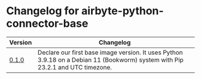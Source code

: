 # Changelog for airbyte-python-connector-base

|                                                        Version                                                        |                                                           Changelog                                                          |
|-----------------------------------------------------------------------------------------------------------------------|------------------------------------------------------------------------------------------------------------------------------|
|[0.1.0](https://github.com/airbytehq/airbyte/blob/master/airbyte-ci/connectors/base_images/base_images/python_bases.py)|Declare our first base image version. It uses Python 3.9.18 on a Debian 11 (Bookworm) system with Pip 23.2.1 and UTC timezone.|
